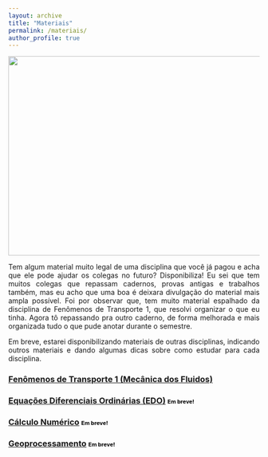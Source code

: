 ```yaml
---
layout: archive
title: "Materiais"
permalink: /materiais/
author_profile: true
---
```


<div align="center"> <img src="https://nicolli.github.io/images/materiais_estudo.jpg" style="width:900px;height:400px;"></div> 

<p align="justify">Tem algum material muito legal de uma disciplina que você já pagou e acha que ele pode ajudar os colegas no futuro? Disponibiliza! Eu sei que tem muitos colegas que repassam cadernos, provas antigas e trabalhos também, mas eu acho que uma boa é deixara divulgação do material mais ampla possível.
Foi por observar que, tem muito material espalhado da disciplina de Fenômenos de Transporte 1, que resolvi organizar o que eu tinha. Agora tô repassando pra outro caderno, de forma melhorada e mais organizada tudo o que pude anotar durante o semestre.</p> 
<p align="justify">Em breve, estarei disponibilizando materiais de outras disciplinas, indicando outros materiais e dando algumas dicas sobre como estudar para cada disciplina.</p>

### <span style="color:blue"> [Fenômenos de Transporte 1 (Mecânica dos Fluidos)](https://nicolli.github.io/materiais/fenomenosdetransporte1)</span>

### <span style="color:blue">[Equações Diferenciais Ordinárias (EDO)](https://nicolli.github.io/materiais/edo) <span style="font-size:11px;color:black">Em breve!</span></span>

### <span style="color:blue">[Cálculo Numérico](https://nicolli.github.io/materiais/cn) <span style="font-size:11px;color:black">Em breve!</span></span>

### <span style="color:blue">[Geoprocessamento](https://nicolli.github.io/materiais/geoprocessamento) <span style="font-size:11px;color:black">Em breve!</span></span>


